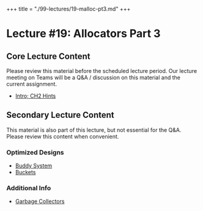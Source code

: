 +++
title = "./99-lectures/19-malloc-pt3.md"
+++

# Lecture #19: Allocators Part 3

## Core Lecture Content

Please review this material before the scheduled lecture period. Our lecture
meeting on Teams will be a Q&A / discussion on this material and the current
assignment.

 - [Intro; CH2 Hints](https://youtu.be/tyNL4r_fP6M)

## Secondary Lecture Content

This material is also part of this lecture, but not essential for the Q&A. Please
review this content when convenient.

### Optimized Designs

 - [Buddy System](https://youtu.be/YniwvQ0zyf8)
 - [Buckets](https://youtu.be/8GK1cKjdYxc)
 
### Additional Info

 - [Garbage Collectors](https://youtu.be/XNAY2aqOhVU)
